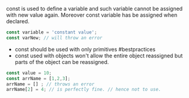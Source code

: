 const is used to define a variable and such variable cannot be assigned with new value again. 
Moreover const variable has be assigned when declared. 

```js
const variable = 'constant value'; 
const varNew; // will throw an error
```

- const should be used with only primitives #bestpractices 
- const used with objects won't allow the entire object reassigned but parts of the object can be reassigned. 

```js
const value = 10;
const arrName = [1,2,3];
arrName = [] ; // throws an error 
arrName[2] = 4; // is perfectly fine. // hence not to use. 
```